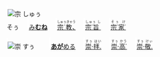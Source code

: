 <kbd><img src="lv0.svg" width="2" height="24"><img src="https://glyphwiki.org/glyph/u5b97.svg" width="24" height="24" alt="宗"></kbd>
<kbd>しゅぅ<br>そぅ</kbd>
　<img src="lv2.svg">[み**むね**](https://jisho.org/search/みむね)
　<img src="lv0.svg">[<ruby>宗˙教､<rt>しゅぅきゃう</rt></ruby>](https://jisho.org/search/宗教)
　<img src="lv1.svg">[<ruby>宗˙旨&nbsp;<rt>しゅぅ し</rt></ruby>](https://jisho.org/search/崇高)
　<img src="lv2.svg">[<ruby>宗˙家˙<rt>そぅ け</rt></ruby>](https://jisho.org/search/崇敬)

<kbd><img src="lv1.svg" width="2" height="24"><img src="https://glyphwiki.org/glyph/u5b97.svg" width="24" height="24" alt="崇"></kbd>
<kbd>すぅ　</kbd>
　<img src="lv1.svg">[**あが**める](https://jisho.org/search/崇める)
　<img src="lv0.svg">[<ruby>崇⋅拝.<rt>すぅ はい</rt></ruby>](https://jisho.org/search/崇拝)
　<img src="lv1.svg">[<ruby>崇⋅高˙<rt>すぅ かう</ins></rt></ruby>](https://jisho.org/search/崇高)
　<img src="lv2.svg">[<ruby>崇⋅敬.<rt>すぅ けぃ</rt></ruby>](https://jisho.org/search/崇敬)




